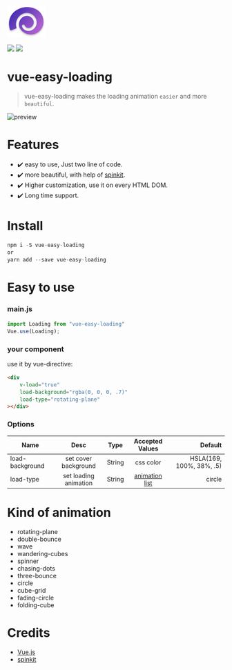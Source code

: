 

![](./static/icon.png)

![](https://img.shields.io/npm/v/npm.svg) ![](https://img.shields.io/cocoapods/l/AFNetworking.svg)



# vue-easy-loading

> vue-easy-loading makes the loading animation <code>easier</code> and more <code>beautiful</code>. 

![preview](./static/preview.gif)



# Features

- ✔️ easy to use, Just two line of code.
- ✔️ more beautiful, with help of [spinkit](https://github.com/tobiasahlin/SpinKit).
- ✔️ Higher customization, use it on every HTML DOM.
- ✔️ Long time support.

# Install

```javascript
npm i -S vue-easy-loading
or
yarn add --save vue-easy-loading
```



# Easy to use

### main.js

```javascript
import Loading from "vue-easy-loading"
Vue.use(Loading);
```

###  your component

use it by vue-directive:

```html
<div 
    v-load="true"
    load-background="rgba(0, 0, 0, .7)"
    load-type="rotating-plane"
></div>
```


### Options
| Name | Desc | Type | Accepted Values | Default |
|- | :-: | :-: | :-:|  -: |
|load-background | set cover background | String | css color | HSLA(169, 100%, 38%, .5)|
|load-type | set loading animation | String | <a href="#list">animation list</a> | circle|



<h1 id="list">Kind of animation</h1>

- rotating-plane
- double-bounce
- wave
- wandering-cubes
- spinner
- chasing-dots
- three-bounce
- circle
- cube-grid
- fading-circle
- folding-cube



# Credits

- [Vue.js](https://github.com/vuejs/vue)
- [spinkit](https://github.com/tobiasahlin/SpinKit)
